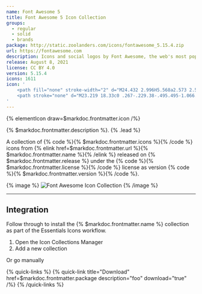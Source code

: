```yaml
---
name: Font Awesome 5
title: Font Awesome 5 Icon Collection
groups:
  - regular
  - solid
  - brands
package: http://static.zoolanders.com/icons/fontawesome_5.15.4.zip
url: https://fontawesome.com
description: Icons and social logos by Font Awesome, the web's most popular icon set.
release: August 8, 2021
license: CC BY 4.0
version: 5.15.4
icons: 1611
icon: '
    <path fill="none" stroke-width="2" d="M24.432 2.996H5.568a2.573 2.573 0 00-2.572 2.572v18.864a2.573 2.573 0 002.572 2.572h18.864a2.573 2.573 0 002.572-2.572V5.568a2.573 2.573 0 00-2.572-2.572z"/>
    <path stroke="none" d="M23.219 18.33c0 .267-.229.38-.495.495-1.066.457-2.208.876-3.426.876-1.713 0-2.512-1.066-4.568-1.066-1.485 0-3.045.533-4.301 1.104-.076.038-.153.038-.229.076v2.893c0 .795-.599 1.294-1.256 1.294a1.284 1.284 0 01-1.294-1.294V8.776A2.127 2.127 0 016.812 7.1c0-1.18.952-2.132 2.132-2.132 1.18 0 2.132.952 2.132 2.132 0 .685-.305 1.294-.838 1.675v1.18c.154-.051 2.185-1.066 4.264-1.066 2.426 0 3.63 1.028 4.72 1.028 1.446 0 3.045-1.028 3.426-1.028.304 0 .57.228.57.495v8.945z"/>
'
---
```


{% elementIcon draw=$markdoc.frontmatter.icon /%}

{% $markdoc.frontmatter.description %}. {% .lead %}

A collection of {% code %}{% $markdoc.frontmatter.icons %}{% /code %} icons from {% elink href=$markdoc.frontmatter.url %}{% $markdoc.frontmatter.name %}{% /elink %} released on {% $markdoc.frontmatter.release %} under the {% code %}{% $markdoc.frontmatter.license %}{% /code %} license as version {% code %}{% $markdoc.frontmatter.version %}{% /code %}.

{% image %}
![Font Awesome Icon Collection](/next/assets/ytp/icons/collection-fontawesome-5.webp)
{% /image %}

---

## Integration

Follow through to install the {% $markdoc.frontmatter.name %} collection as part of the Essentials Icons workflow.


1. Open the Icon Collections Manager
1. Add a new collection

Or go manually

{% quick-links %}
    {% quick-link title="Download" href=$markdoc.frontmatter.package description="foo" download="true" /%}
{% /quick-links %}
